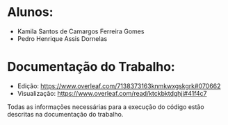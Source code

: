 # Alunos:
- Kamila Santos de Camargos Ferreira Gomes
- Pedro Henrique Assis Dornelas

# Documentação do Trabalho:
- Edição: https://www.overleaf.com/7138373163knmkwxgskgrk#070662
- Visualização: https://www.overleaf.com/read/ktckbktdghjj#41f4c7

Todas as informações necessárias para a execução do código estão descritas na documentação do trabalho.
